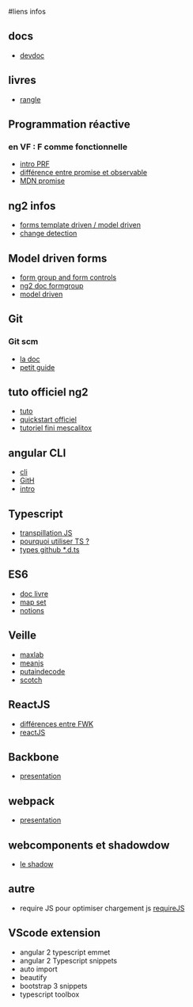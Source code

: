#liens infos

## docs
*   [devdoc](http://devdocs.io/)

## livres
*   [rangle](https://angular-2-training-book.rangle.io/)

## Programmation réactive

###   en VF : F comme fonctionnelle

*   [intro PRF](http://home.heeere.com/tech-intro-programmation-reactive.html)
*   [différence entre promise et observable](http://www.meanjs.fr/differences-entre-observable-et-promise/)
*   [MDN promise](https://developer.mozilla.org/fr/docs/Web/JavaScript/Reference/Objets_globaux/Promise)

## ng2 infos
*   [forms template driven / model driven](http://blog.angular-university.io/introduction-to-angular-2-forms-template-driven-vs-model-driven/)
*   [change detection](http://juristr.com/blog/2016/04/angular2-change-detection/)

## Model driven forms
*   [form group and form controls](https://scotch.io/tutorials/using-angular-2s-model-driven-forms-with-formgroup-and-formcontrol)
*   [ng2 doc formgroup](https://angular.io/docs/ts/latest/api/forms/index/FormGroup-class.html)
*   [model driven](https://toddmotto.com/angular-2-forms-reactive)

## Git 

### Git scm

*   [la doc](https://git-scm.com/book/fr/v1/Les-bases-de-Git-Enregistrer-des-modifications-dans-le-d%C3%A9p%C3%B4t)
*   [petit guide](http://rogerdudler.github.io/git-guide/index.fr.html)

## tuto officiel ng2

*   [tuto](https://angular.io/docs/ts/latest/tutorial/)
*   [quickstart officiel](https://github.com/angular/quickstart/blob/master/README.md)
*   [tutoriel fini mescalitox](https://github.com/mescalitox/a2tutoNext)

## angular CLI

*   [cli](https://cli.angular.io/)
*   [GitH](https://github.com/angular/angular-cli/blob/master/README.md)
*   [intro](https://www.cedriclegallo.fr/posts/201606/introduction-a-angular-cli-pour-angular2/)

## Typescript
*   [transpillation JS](http://www.typescriptlang.org/play/)
*   [pourquoi utiliser TS ?](http://tarh.developpez.com/articles/typescript/pourquoi-utiliser-typescript/)
*   [types github *.d.ts](https://github.com/DefinitelyTyped/DefinitelyTyped)

## ES6
*   [doc livre](http://exploringjs.com/es6/index.html#toc_ch_modules)
*   [map set](http://www.2ality.com/2015/01/es6-maps-sets.html)
*   [notions](https://www.wanadev.fr/21-introduction-a-ecmascript-6-le-javascript-de-demain/)

## Veille
*   [maxlab](http://maxlab.fr/category/veille/)
*   [meanjs](http://www.meanjs.fr/)
*   [putaindecode](http://putaindecode.io/fr/)
*   [scotch](https://scotch.io/)

## ReactJS
*   [différences entre FWK](http://putaindecode.io/fr/articles/js/react/)
*   [reactJS](http://putaindecode.io/fr/articles/frontend/2016-2-ans-avec-react-babel-webpack-et-cie/)

## Backbone
*   [presentation](http://ippon.developpez.com/tutoriels/javascript/presentation-backbone-js/)

## webpack
*   [presentation](http://putaindecode.io/fr/articles/js/webpack/)

## webcomponents et shadowdow
*   [le shadow](blog.soat.fr/2015/02/html-5-introduction-aux-web-components/)

## autre
*   require JS pour optimiser chargement js [requireJS](http://requirejs.org/)

## VScode extension
*   angular 2 typescript emmet
*   angular 2 Typescript snippets
*   auto import
*   beautify
*   bootstrap 3 snippets
*   typescript toolbox
